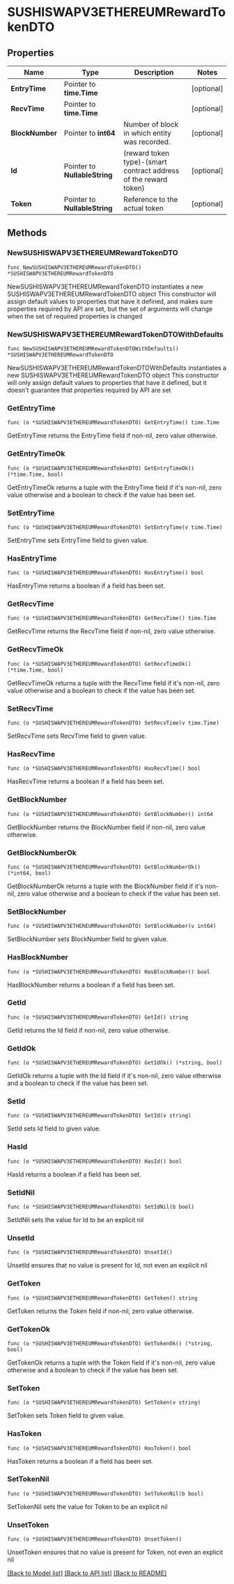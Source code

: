 # SUSHISWAPV3ETHEREUMRewardTokenDTO

## Properties

Name | Type | Description | Notes
------------ | ------------- | ------------- | -------------
**EntryTime** | Pointer to **time.Time** |  | [optional] 
**RecvTime** | Pointer to **time.Time** |  | [optional] 
**BlockNumber** | Pointer to **int64** | Number of block in which entity was recorded. | [optional] 
**Id** | Pointer to **NullableString** | (reward token type)-(smart contract address of the reward token) | [optional] 
**Token** | Pointer to **NullableString** | Reference to the actual token | [optional] 

## Methods

### NewSUSHISWAPV3ETHEREUMRewardTokenDTO

`func NewSUSHISWAPV3ETHEREUMRewardTokenDTO() *SUSHISWAPV3ETHEREUMRewardTokenDTO`

NewSUSHISWAPV3ETHEREUMRewardTokenDTO instantiates a new SUSHISWAPV3ETHEREUMRewardTokenDTO object
This constructor will assign default values to properties that have it defined,
and makes sure properties required by API are set, but the set of arguments
will change when the set of required properties is changed

### NewSUSHISWAPV3ETHEREUMRewardTokenDTOWithDefaults

`func NewSUSHISWAPV3ETHEREUMRewardTokenDTOWithDefaults() *SUSHISWAPV3ETHEREUMRewardTokenDTO`

NewSUSHISWAPV3ETHEREUMRewardTokenDTOWithDefaults instantiates a new SUSHISWAPV3ETHEREUMRewardTokenDTO object
This constructor will only assign default values to properties that have it defined,
but it doesn't guarantee that properties required by API are set

### GetEntryTime

`func (o *SUSHISWAPV3ETHEREUMRewardTokenDTO) GetEntryTime() time.Time`

GetEntryTime returns the EntryTime field if non-nil, zero value otherwise.

### GetEntryTimeOk

`func (o *SUSHISWAPV3ETHEREUMRewardTokenDTO) GetEntryTimeOk() (*time.Time, bool)`

GetEntryTimeOk returns a tuple with the EntryTime field if it's non-nil, zero value otherwise
and a boolean to check if the value has been set.

### SetEntryTime

`func (o *SUSHISWAPV3ETHEREUMRewardTokenDTO) SetEntryTime(v time.Time)`

SetEntryTime sets EntryTime field to given value.

### HasEntryTime

`func (o *SUSHISWAPV3ETHEREUMRewardTokenDTO) HasEntryTime() bool`

HasEntryTime returns a boolean if a field has been set.

### GetRecvTime

`func (o *SUSHISWAPV3ETHEREUMRewardTokenDTO) GetRecvTime() time.Time`

GetRecvTime returns the RecvTime field if non-nil, zero value otherwise.

### GetRecvTimeOk

`func (o *SUSHISWAPV3ETHEREUMRewardTokenDTO) GetRecvTimeOk() (*time.Time, bool)`

GetRecvTimeOk returns a tuple with the RecvTime field if it's non-nil, zero value otherwise
and a boolean to check if the value has been set.

### SetRecvTime

`func (o *SUSHISWAPV3ETHEREUMRewardTokenDTO) SetRecvTime(v time.Time)`

SetRecvTime sets RecvTime field to given value.

### HasRecvTime

`func (o *SUSHISWAPV3ETHEREUMRewardTokenDTO) HasRecvTime() bool`

HasRecvTime returns a boolean if a field has been set.

### GetBlockNumber

`func (o *SUSHISWAPV3ETHEREUMRewardTokenDTO) GetBlockNumber() int64`

GetBlockNumber returns the BlockNumber field if non-nil, zero value otherwise.

### GetBlockNumberOk

`func (o *SUSHISWAPV3ETHEREUMRewardTokenDTO) GetBlockNumberOk() (*int64, bool)`

GetBlockNumberOk returns a tuple with the BlockNumber field if it's non-nil, zero value otherwise
and a boolean to check if the value has been set.

### SetBlockNumber

`func (o *SUSHISWAPV3ETHEREUMRewardTokenDTO) SetBlockNumber(v int64)`

SetBlockNumber sets BlockNumber field to given value.

### HasBlockNumber

`func (o *SUSHISWAPV3ETHEREUMRewardTokenDTO) HasBlockNumber() bool`

HasBlockNumber returns a boolean if a field has been set.

### GetId

`func (o *SUSHISWAPV3ETHEREUMRewardTokenDTO) GetId() string`

GetId returns the Id field if non-nil, zero value otherwise.

### GetIdOk

`func (o *SUSHISWAPV3ETHEREUMRewardTokenDTO) GetIdOk() (*string, bool)`

GetIdOk returns a tuple with the Id field if it's non-nil, zero value otherwise
and a boolean to check if the value has been set.

### SetId

`func (o *SUSHISWAPV3ETHEREUMRewardTokenDTO) SetId(v string)`

SetId sets Id field to given value.

### HasId

`func (o *SUSHISWAPV3ETHEREUMRewardTokenDTO) HasId() bool`

HasId returns a boolean if a field has been set.

### SetIdNil

`func (o *SUSHISWAPV3ETHEREUMRewardTokenDTO) SetIdNil(b bool)`

 SetIdNil sets the value for Id to be an explicit nil

### UnsetId
`func (o *SUSHISWAPV3ETHEREUMRewardTokenDTO) UnsetId()`

UnsetId ensures that no value is present for Id, not even an explicit nil
### GetToken

`func (o *SUSHISWAPV3ETHEREUMRewardTokenDTO) GetToken() string`

GetToken returns the Token field if non-nil, zero value otherwise.

### GetTokenOk

`func (o *SUSHISWAPV3ETHEREUMRewardTokenDTO) GetTokenOk() (*string, bool)`

GetTokenOk returns a tuple with the Token field if it's non-nil, zero value otherwise
and a boolean to check if the value has been set.

### SetToken

`func (o *SUSHISWAPV3ETHEREUMRewardTokenDTO) SetToken(v string)`

SetToken sets Token field to given value.

### HasToken

`func (o *SUSHISWAPV3ETHEREUMRewardTokenDTO) HasToken() bool`

HasToken returns a boolean if a field has been set.

### SetTokenNil

`func (o *SUSHISWAPV3ETHEREUMRewardTokenDTO) SetTokenNil(b bool)`

 SetTokenNil sets the value for Token to be an explicit nil

### UnsetToken
`func (o *SUSHISWAPV3ETHEREUMRewardTokenDTO) UnsetToken()`

UnsetToken ensures that no value is present for Token, not even an explicit nil

[[Back to Model list]](../README.md#documentation-for-models) [[Back to API list]](../README.md#documentation-for-api-endpoints) [[Back to README]](../README.md)


